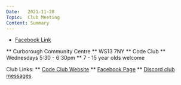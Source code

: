 ```yaml
---
Date:   2021-11-28
Topic:  Club Meeting
Content: Summary
---
```



* [Facebook Link](https://www.facebook.com/1481985248595237/posts/4330171377109929/)


** Curborough Community Centre
** WS13 7NY
** Code Club
** Wednesdays 5:30 - 6:30pm
** 7 - 15 year olds welcome

Club Links:
** [Code Club Website](https://lichfield-code-club.github.io/)
** [Facebook Page](https://www.facebook.com/LichfieldCoders)
** [Discord club messages](https://discord.gg/szz6xGK)
